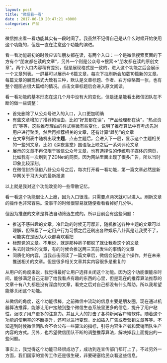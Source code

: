 ```yaml
---
layout: post
title: "微信看一看"
date : 2017-06-19 20:47:21 +8000
categories: 产品
---
```


微信推出看一看功能其实有一段时间了。我虽然不记得自己是从什么时候开始使用这个功能的，但是一直在注意这个功能的演进。

看一看功能最初的时候应该叫朋友都在读，有两个入口：一个是微信搜索页面的下方有个“朋友都在读的文章”，另外一个则是公众号->搜索->"朋友都在读的原创文章"。两个入口内容稍有差别，但是展现格式是一致的，进入这个功能之后会展示一个文章列表。一屏幕可以展示4-6篇文章，每次下拉刷新会加载10篇新的文章。每篇文章的展现格式大致有三种，默认是文章标题、作者、右方缩略图一张，也有整个题图占很大篇幅的情况。点击文章标题后会进入原文阅读。

看一看功能的基本形态在这几个月中没有大的变化，但是还是能看出微信团队在不断的做一些调整：
- 首先删除了从公众号进入的入口，入口更加明确
- 有些文章增加了推荐的理由，比如“好友都在读”，“产品经理都在读”，“热点资讯”等等，这些推荐理由的样式稍微有些变化，说明了推荐算法中有考虑先对用户进行聚类，然后再推荐相关的文章，还有计算“趋势”的文章
- 在文章列表中随机出现**主题**，点击主题后，会进入下一层，显示这个主题相关的一些列文章，比如《深夜食堂》国语版上映之后一系列评论文章
- 展示的文章不再仅限于微信公众号文章，也有选择性的传统电子媒体的网页，比如我有一次刷到了ZDNet的网页。因为网站里面出现了很多广告，所以当时印象比较深刻。
- 在微信封杀低俗八卦公众号之后，每次打开看一看功能，第一篇文章必然是新华网关于习大大的最新报道

以上就是我对这个功能改变的一些零散记忆。

看一看这个功能很让人上瘾，因为入口很浅，只需要点两次就可以进入。刷新文章的操作也非常容易。没事干的时候很容易就随便看看看掉好几分钟。

但因为推送的文章是算法自动筛选生成的。所以目前会有这些问题：

- 推送不感兴趣的文章。冷启动的时候无可厚非，随机推送各种主题的文章可以理解，但积累了一定用户行为习惯之后还刷出各种娱乐八卦真是让我受不了，可能实在是因为大众都喜欢看把
- 标题党的文章。不用说，就是那种裤子都脱了就让我看这个的文章
- 失去时效性的文章，有的时候会推送两三天前发生的事情的文章
- 同质化的内容，当我点击阅读了一篇文章后，微信会记住这个操作，并在未来推送相关的文章。但是很多相关文章其实内容很多是重复的

从用户的角度来说，我觉得最好让用户选择关闭这个功能。因为这个功能很能杀时间，能够满足自己无聊了给我看点有趣的东西的心里，但是现在的推荐算法推荐的文章十有八九都是没有深度的文章，看完之后对自己都没有什么帮助。所以我希望能够关闭这个功能。

从微信的角度，这个功能很棒，之前微信中流动的信息主要是朋友圈，现在通过机器算法推荐，能够让用户接触到整个微信生态系统里更多的信息，提升了用户粘性，汲取了用户更多的注意力。并且大大的打击了各种新闻客户端软件。随着这个功能的使用率的不断提升，还可以进行变现，比如插入广告或者营销文章等等。不知道到时候微信团队会不会公布一些算法的指标，引导内容生产者和营销团队生产内容的方式。另外，也希望微信团队不断的调整推荐算法，解决掉我上面提出的一些问题。

事实上，我觉得这个功能已经很成功了，成功到连宣传部门都盯上了。不过另外一方面，我们国家的宣传工作还是很生硬，非要硬塞给民众看这些信息。